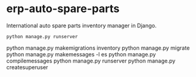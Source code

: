 # erp-auto-spare-parts

International auto spare parts inventory manager in Django.

```
python manage.py runserver
```


python manage.py makemigrations inventory
python manage.py migrate
python manage.py makemessages -l es
python manage.py compilemessages
python manage.py runserver
python manage.py createsuperuser

